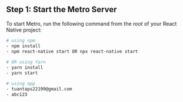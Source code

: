 

## Step 1: Start the Metro Server

To start Metro, run the following command from the _root_ of your React Native project:

```bash
# using npm
- npm install
- npm react-native start OR npx react-native start
 
# OR using Yarn
- yarn install
- yarn start

# using app
- tuantaps22199@gmail.com
- abc123
